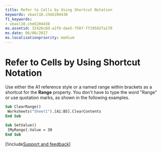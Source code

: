 ```yaml
---
title: Refer to Cells by Using Shortcut Notation
keywords: vbaxl10.chm5204430
f1_keywords:
- vbaxl10.chm5204430
ms.assetid: 32426c8d-a2f6-dae5-7507-ff19582fa170
ms.date: 06/08/2017
ms.localizationpriority: medium
---
```



# Refer to Cells by Using Shortcut Notation

Use either the A1 reference style or a named range within brackets as a shortcut for the **Range** property. You don't have to type the word "Range" or use quotation marks, as shown in the following examples.


```vb
Sub ClearRange() 
 Worksheets("Sheet1").[A1:B5].ClearContents 
End Sub 
 
Sub SetValue() 
 [MyRange].Value = 30 
End Sub
```

[!include[Support and feedback](~/includes/feedback-boilerplate.md)]
